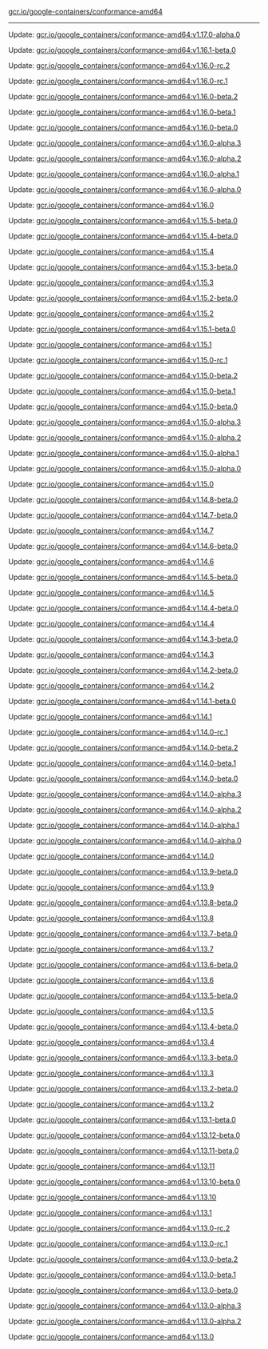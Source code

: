 [gcr.io/google-containers/conformance-amd64](https://hub.docker.com/r/cruse/conformance-amd64/tags/) 

----
Update: [gcr.io/google_containers/conformance-amd64:v1.17.0-alpha.0](https://hub.docker.com/r/cruse/conformance-amd64/tags/)

Update: [gcr.io/google_containers/conformance-amd64:v1.16.1-beta.0](https://hub.docker.com/r/cruse/conformance-amd64/tags/)

Update: [gcr.io/google_containers/conformance-amd64:v1.16.0-rc.2](https://hub.docker.com/r/cruse/conformance-amd64/tags/)

Update: [gcr.io/google_containers/conformance-amd64:v1.16.0-rc.1](https://hub.docker.com/r/cruse/conformance-amd64/tags/)

Update: [gcr.io/google_containers/conformance-amd64:v1.16.0-beta.2](https://hub.docker.com/r/cruse/conformance-amd64/tags/)

Update: [gcr.io/google_containers/conformance-amd64:v1.16.0-beta.1](https://hub.docker.com/r/cruse/conformance-amd64/tags/)

Update: [gcr.io/google_containers/conformance-amd64:v1.16.0-beta.0](https://hub.docker.com/r/cruse/conformance-amd64/tags/)

Update: [gcr.io/google_containers/conformance-amd64:v1.16.0-alpha.3](https://hub.docker.com/r/cruse/conformance-amd64/tags/)

Update: [gcr.io/google_containers/conformance-amd64:v1.16.0-alpha.2](https://hub.docker.com/r/cruse/conformance-amd64/tags/)

Update: [gcr.io/google_containers/conformance-amd64:v1.16.0-alpha.1](https://hub.docker.com/r/cruse/conformance-amd64/tags/)

Update: [gcr.io/google_containers/conformance-amd64:v1.16.0-alpha.0](https://hub.docker.com/r/cruse/conformance-amd64/tags/)

Update: [gcr.io/google_containers/conformance-amd64:v1.16.0](https://hub.docker.com/r/cruse/conformance-amd64/tags/)

Update: [gcr.io/google_containers/conformance-amd64:v1.15.5-beta.0](https://hub.docker.com/r/cruse/conformance-amd64/tags/)

Update: [gcr.io/google_containers/conformance-amd64:v1.15.4-beta.0](https://hub.docker.com/r/cruse/conformance-amd64/tags/)

Update: [gcr.io/google_containers/conformance-amd64:v1.15.4](https://hub.docker.com/r/cruse/conformance-amd64/tags/)

Update: [gcr.io/google_containers/conformance-amd64:v1.15.3-beta.0](https://hub.docker.com/r/cruse/conformance-amd64/tags/)

Update: [gcr.io/google_containers/conformance-amd64:v1.15.3](https://hub.docker.com/r/cruse/conformance-amd64/tags/)

Update: [gcr.io/google_containers/conformance-amd64:v1.15.2-beta.0](https://hub.docker.com/r/cruse/conformance-amd64/tags/)

Update: [gcr.io/google_containers/conformance-amd64:v1.15.2](https://hub.docker.com/r/cruse/conformance-amd64/tags/)

Update: [gcr.io/google_containers/conformance-amd64:v1.15.1-beta.0](https://hub.docker.com/r/cruse/conformance-amd64/tags/)

Update: [gcr.io/google_containers/conformance-amd64:v1.15.1](https://hub.docker.com/r/cruse/conformance-amd64/tags/)

Update: [gcr.io/google_containers/conformance-amd64:v1.15.0-rc.1](https://hub.docker.com/r/cruse/conformance-amd64/tags/)

Update: [gcr.io/google_containers/conformance-amd64:v1.15.0-beta.2](https://hub.docker.com/r/cruse/conformance-amd64/tags/)

Update: [gcr.io/google_containers/conformance-amd64:v1.15.0-beta.1](https://hub.docker.com/r/cruse/conformance-amd64/tags/)

Update: [gcr.io/google_containers/conformance-amd64:v1.15.0-beta.0](https://hub.docker.com/r/cruse/conformance-amd64/tags/)

Update: [gcr.io/google_containers/conformance-amd64:v1.15.0-alpha.3](https://hub.docker.com/r/cruse/conformance-amd64/tags/)

Update: [gcr.io/google_containers/conformance-amd64:v1.15.0-alpha.2](https://hub.docker.com/r/cruse/conformance-amd64/tags/)

Update: [gcr.io/google_containers/conformance-amd64:v1.15.0-alpha.1](https://hub.docker.com/r/cruse/conformance-amd64/tags/)

Update: [gcr.io/google_containers/conformance-amd64:v1.15.0-alpha.0](https://hub.docker.com/r/cruse/conformance-amd64/tags/)

Update: [gcr.io/google_containers/conformance-amd64:v1.15.0](https://hub.docker.com/r/cruse/conformance-amd64/tags/)

Update: [gcr.io/google_containers/conformance-amd64:v1.14.8-beta.0](https://hub.docker.com/r/cruse/conformance-amd64/tags/)

Update: [gcr.io/google_containers/conformance-amd64:v1.14.7-beta.0](https://hub.docker.com/r/cruse/conformance-amd64/tags/)

Update: [gcr.io/google_containers/conformance-amd64:v1.14.7](https://hub.docker.com/r/cruse/conformance-amd64/tags/)

Update: [gcr.io/google_containers/conformance-amd64:v1.14.6-beta.0](https://hub.docker.com/r/cruse/conformance-amd64/tags/)

Update: [gcr.io/google_containers/conformance-amd64:v1.14.6](https://hub.docker.com/r/cruse/conformance-amd64/tags/)

Update: [gcr.io/google_containers/conformance-amd64:v1.14.5-beta.0](https://hub.docker.com/r/cruse/conformance-amd64/tags/)

Update: [gcr.io/google_containers/conformance-amd64:v1.14.5](https://hub.docker.com/r/cruse/conformance-amd64/tags/)

Update: [gcr.io/google_containers/conformance-amd64:v1.14.4-beta.0](https://hub.docker.com/r/cruse/conformance-amd64/tags/)

Update: [gcr.io/google_containers/conformance-amd64:v1.14.4](https://hub.docker.com/r/cruse/conformance-amd64/tags/)

Update: [gcr.io/google_containers/conformance-amd64:v1.14.3-beta.0](https://hub.docker.com/r/cruse/conformance-amd64/tags/)

Update: [gcr.io/google_containers/conformance-amd64:v1.14.3](https://hub.docker.com/r/cruse/conformance-amd64/tags/)

Update: [gcr.io/google_containers/conformance-amd64:v1.14.2-beta.0](https://hub.docker.com/r/cruse/conformance-amd64/tags/)

Update: [gcr.io/google_containers/conformance-amd64:v1.14.2](https://hub.docker.com/r/cruse/conformance-amd64/tags/)

Update: [gcr.io/google_containers/conformance-amd64:v1.14.1-beta.0](https://hub.docker.com/r/cruse/conformance-amd64/tags/)

Update: [gcr.io/google_containers/conformance-amd64:v1.14.1](https://hub.docker.com/r/cruse/conformance-amd64/tags/)

Update: [gcr.io/google_containers/conformance-amd64:v1.14.0-rc.1](https://hub.docker.com/r/cruse/conformance-amd64/tags/)

Update: [gcr.io/google_containers/conformance-amd64:v1.14.0-beta.2](https://hub.docker.com/r/cruse/conformance-amd64/tags/)

Update: [gcr.io/google_containers/conformance-amd64:v1.14.0-beta.1](https://hub.docker.com/r/cruse/conformance-amd64/tags/)

Update: [gcr.io/google_containers/conformance-amd64:v1.14.0-beta.0](https://hub.docker.com/r/cruse/conformance-amd64/tags/)

Update: [gcr.io/google_containers/conformance-amd64:v1.14.0-alpha.3](https://hub.docker.com/r/cruse/conformance-amd64/tags/)

Update: [gcr.io/google_containers/conformance-amd64:v1.14.0-alpha.2](https://hub.docker.com/r/cruse/conformance-amd64/tags/)

Update: [gcr.io/google_containers/conformance-amd64:v1.14.0-alpha.1](https://hub.docker.com/r/cruse/conformance-amd64/tags/)

Update: [gcr.io/google_containers/conformance-amd64:v1.14.0-alpha.0](https://hub.docker.com/r/cruse/conformance-amd64/tags/)

Update: [gcr.io/google_containers/conformance-amd64:v1.14.0](https://hub.docker.com/r/cruse/conformance-amd64/tags/)

Update: [gcr.io/google_containers/conformance-amd64:v1.13.9-beta.0](https://hub.docker.com/r/cruse/conformance-amd64/tags/)

Update: [gcr.io/google_containers/conformance-amd64:v1.13.9](https://hub.docker.com/r/cruse/conformance-amd64/tags/)

Update: [gcr.io/google_containers/conformance-amd64:v1.13.8-beta.0](https://hub.docker.com/r/cruse/conformance-amd64/tags/)

Update: [gcr.io/google_containers/conformance-amd64:v1.13.8](https://hub.docker.com/r/cruse/conformance-amd64/tags/)

Update: [gcr.io/google_containers/conformance-amd64:v1.13.7-beta.0](https://hub.docker.com/r/cruse/conformance-amd64/tags/)

Update: [gcr.io/google_containers/conformance-amd64:v1.13.7](https://hub.docker.com/r/cruse/conformance-amd64/tags/)

Update: [gcr.io/google_containers/conformance-amd64:v1.13.6-beta.0](https://hub.docker.com/r/cruse/conformance-amd64/tags/)

Update: [gcr.io/google_containers/conformance-amd64:v1.13.6](https://hub.docker.com/r/cruse/conformance-amd64/tags/)

Update: [gcr.io/google_containers/conformance-amd64:v1.13.5-beta.0](https://hub.docker.com/r/cruse/conformance-amd64/tags/)

Update: [gcr.io/google_containers/conformance-amd64:v1.13.5](https://hub.docker.com/r/cruse/conformance-amd64/tags/)

Update: [gcr.io/google_containers/conformance-amd64:v1.13.4-beta.0](https://hub.docker.com/r/cruse/conformance-amd64/tags/)

Update: [gcr.io/google_containers/conformance-amd64:v1.13.4](https://hub.docker.com/r/cruse/conformance-amd64/tags/)

Update: [gcr.io/google_containers/conformance-amd64:v1.13.3-beta.0](https://hub.docker.com/r/cruse/conformance-amd64/tags/)

Update: [gcr.io/google_containers/conformance-amd64:v1.13.3](https://hub.docker.com/r/cruse/conformance-amd64/tags/)

Update: [gcr.io/google_containers/conformance-amd64:v1.13.2-beta.0](https://hub.docker.com/r/cruse/conformance-amd64/tags/)

Update: [gcr.io/google_containers/conformance-amd64:v1.13.2](https://hub.docker.com/r/cruse/conformance-amd64/tags/)

Update: [gcr.io/google_containers/conformance-amd64:v1.13.1-beta.0](https://hub.docker.com/r/cruse/conformance-amd64/tags/)

Update: [gcr.io/google_containers/conformance-amd64:v1.13.12-beta.0](https://hub.docker.com/r/cruse/conformance-amd64/tags/)

Update: [gcr.io/google_containers/conformance-amd64:v1.13.11-beta.0](https://hub.docker.com/r/cruse/conformance-amd64/tags/)

Update: [gcr.io/google_containers/conformance-amd64:v1.13.11](https://hub.docker.com/r/cruse/conformance-amd64/tags/)

Update: [gcr.io/google_containers/conformance-amd64:v1.13.10-beta.0](https://hub.docker.com/r/cruse/conformance-amd64/tags/)

Update: [gcr.io/google_containers/conformance-amd64:v1.13.10](https://hub.docker.com/r/cruse/conformance-amd64/tags/)

Update: [gcr.io/google_containers/conformance-amd64:v1.13.1](https://hub.docker.com/r/cruse/conformance-amd64/tags/)

Update: [gcr.io/google_containers/conformance-amd64:v1.13.0-rc.2](https://hub.docker.com/r/cruse/conformance-amd64/tags/)

Update: [gcr.io/google_containers/conformance-amd64:v1.13.0-rc.1](https://hub.docker.com/r/cruse/conformance-amd64/tags/)

Update: [gcr.io/google_containers/conformance-amd64:v1.13.0-beta.2](https://hub.docker.com/r/cruse/conformance-amd64/tags/)

Update: [gcr.io/google_containers/conformance-amd64:v1.13.0-beta.1](https://hub.docker.com/r/cruse/conformance-amd64/tags/)

Update: [gcr.io/google_containers/conformance-amd64:v1.13.0-beta.0](https://hub.docker.com/r/cruse/conformance-amd64/tags/)

Update: [gcr.io/google_containers/conformance-amd64:v1.13.0-alpha.3](https://hub.docker.com/r/cruse/conformance-amd64/tags/)

Update: [gcr.io/google_containers/conformance-amd64:v1.13.0-alpha.2](https://hub.docker.com/r/cruse/conformance-amd64/tags/)

Update: [gcr.io/google_containers/conformance-amd64:v1.13.0](https://hub.docker.com/r/cruse/conformance-amd64/tags/)

